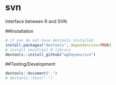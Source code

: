 # svn
Interface between R and SVN

##Installation
``` R
# if you do not have devtools installed
install.packages("devtools", dependencies=TRUE)
# install secuTrail R library
devtools::install_github("aghaynes/svn")
```

##Testing/Development 
``` R
devtools::document(".")
# devtools::test(".")
```
